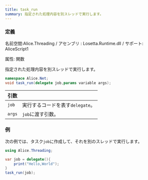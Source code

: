 ```yaml
---
title: task_run
summary: 指定された処理内容を別スレッドで実行します。
---
```

### 定義
名前空間:Alice.Threading / アセンブリ : Losetta.Runtime.dll / サポート: AliceScript1

属性: 関数

指定された処理内容を別スレッドで実行します。

```cs title="AliceScript"
namespace Alice.Net;
void task_run(delegate job,params variable args);
```

|引数| |
|-|-|
|`job`|実行するコードを表す`delegate`。|
|`args`|`job`に渡す引数。

### 例
次の例では、タスク`job`に作成して、それを別のスレッドで実行します。

```cs title="AliceScript"
using Alice.Threading;

var job = delegate(){
    print("Hello,World");
}
task_run(job);
```
